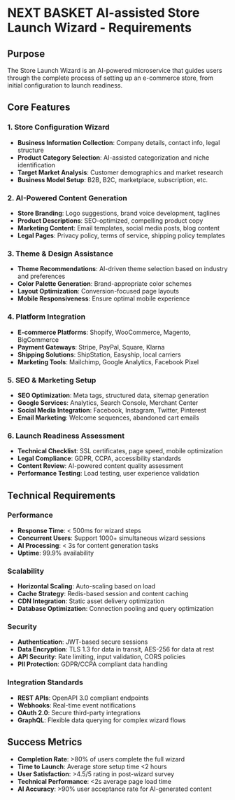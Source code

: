 # NEXT BASKET AI-assisted Store Launch Wizard - Requirements

## Purpose
The Store Launch Wizard is an AI-powered microservice that guides users through the complete process of setting up an e-commerce store, from initial configuration to launch readiness.

## Core Features

### 1. Store Configuration Wizard
- **Business Information Collection**: Company details, contact info, legal structure
- **Product Category Selection**: AI-assisted categorization and niche identification
- **Target Market Analysis**: Customer demographics and market research
- **Business Model Setup**: B2B, B2C, marketplace, subscription, etc.

### 2. AI-Powered Content Generation
- **Store Branding**: Logo suggestions, brand voice development, taglines
- **Product Descriptions**: SEO-optimized, compelling product copy
- **Marketing Content**: Email templates, social media posts, blog content
- **Legal Pages**: Privacy policy, terms of service, shipping policy templates

### 3. Theme & Design Assistance
- **Theme Recommendations**: AI-driven theme selection based on industry and preferences
- **Color Palette Generation**: Brand-appropriate color schemes
- **Layout Optimization**: Conversion-focused page layouts
- **Mobile Responsiveness**: Ensure optimal mobile experience

### 4. Platform Integration
- **E-commerce Platforms**: Shopify, WooCommerce, Magento, BigCommerce
- **Payment Gateways**: Stripe, PayPal, Square, Klarna
- **Shipping Solutions**: ShipStation, Easyship, local carriers
- **Marketing Tools**: Mailchimp, Google Analytics, Facebook Pixel

### 5. SEO & Marketing Setup
- **SEO Optimization**: Meta tags, structured data, sitemap generation
- **Google Services**: Analytics, Search Console, Merchant Center
- **Social Media Integration**: Facebook, Instagram, Twitter, Pinterest
- **Email Marketing**: Welcome sequences, abandoned cart emails

### 6. Launch Readiness Assessment
- **Technical Checklist**: SSL certificates, page speed, mobile optimization
- **Legal Compliance**: GDPR, CCPA, accessibility standards
- **Content Review**: AI-powered content quality assessment
- **Performance Testing**: Load testing, user experience validation

## Technical Requirements

### Performance
- **Response Time**: < 500ms for wizard steps
- **Concurrent Users**: Support 1000+ simultaneous wizard sessions
- **AI Processing**: < 3s for content generation tasks
- **Uptime**: 99.9% availability

### Scalability
- **Horizontal Scaling**: Auto-scaling based on load
- **Cache Strategy**: Redis-based session and content caching
- **CDN Integration**: Static asset delivery optimization
- **Database Optimization**: Connection pooling and query optimization

### Security
- **Authentication**: JWT-based secure sessions
- **Data Encryption**: TLS 1.3 for data in transit, AES-256 for data at rest
- **API Security**: Rate limiting, input validation, CORS policies
- **PII Protection**: GDPR/CCPA compliant data handling

### Integration Standards
- **REST APIs**: OpenAPI 3.0 compliant endpoints
- **Webhooks**: Real-time event notifications
- **OAuth 2.0**: Secure third-party integrations
- **GraphQL**: Flexible data querying for complex wizard flows

## Success Metrics
- **Completion Rate**: >80% of users complete the full wizard
- **Time to Launch**: Average store setup time <2 hours
- **User Satisfaction**: >4.5/5 rating in post-wizard survey
- **Technical Performance**: <2s average page load time
- **AI Accuracy**: >90% user acceptance rate for AI-generated content 